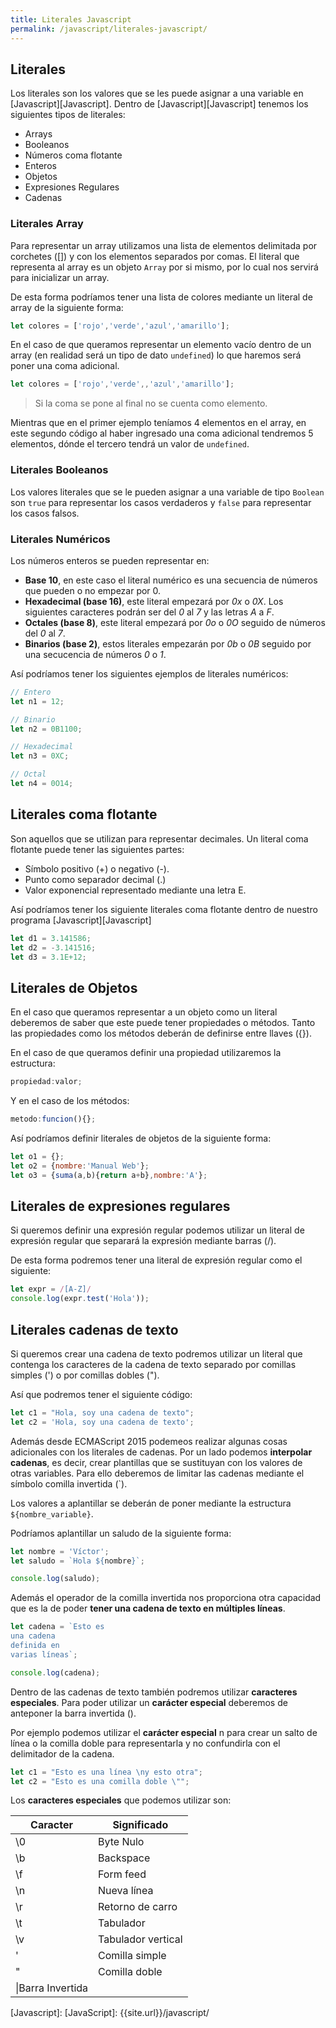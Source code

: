 ```yaml
---
title: Literales Javascript
permalink: /javascript/literales-javascript/
---
```


## Literales
Los literales son los valores que se les puede asignar a una variable en [Javascript][Javascript]. Dentro de [Javascript][Javascript] tenemos los siguientes tipos de literales:

* Arrays
* Booleanos
* Números coma flotante
* Enteros
* Objetos
* Expresiones Regulares
* Cadenas

### Literales Array
Para representar un array utilizamos una lista de elementos delimitada por corchetes ([]) y con los elementos separados por comas. El literal que representa al array es un objeto `Array` por si mismo, por lo cual nos servirá para inicializar un array.

De esta forma podríamos tener una lista de colores mediante un literal de array de la siguiente forma:

~~~javascript
let colores = ['rojo','verde','azul','amarillo'];
~~~

En el caso de que queramos representar un elemento vacío dentro de un array (en realidad será un tipo de dato `undefined`) lo que haremos será poner una coma adicional.

~~~javascript
let colores = ['rojo','verde',,'azul','amarillo'];
~~~

> Si la coma se pone al final no se cuenta como elemento.

Mientras que en el primer ejemplo teníamos 4 elementos en el array, en este segundo código al haber ingresado una coma adicional tendremos 5 elementos, dónde el tercero tendrá un valor de `undefined`.

### Literales Booleanos
Los valores literales que se le pueden asignar a una variable de tipo `Boolean` son `true` para representar los casos verdaderos y `false` para representar los casos falsos.

### Literales Numéricos
Los números enteros se pueden representar en:

* **Base 10**, en este caso el literal numérico es una secuencia de números que pueden o no empezar por 0.
* **Hexadecimal (base 16)**, este literal empezará por *0x* o *0X*. Los siguientes caracteres podrán ser del *0* al *7* y las letras *A* a *F*.
* **Octales (base 8)**, este literal empezará por *0o* o *0O* seguido de números del *0* al *7*.
* **Binarios (base 2)**, estos literales empezarán por *0b* o *0B* seguido por una secucencia de números *0* o *1*.

Así podríamos tener los siguientes ejemplos de literales numéricos:

~~~javascript
// Entero
let n1 = 12;

// Binario
let n2 = 0B1100;

// Hexadecimal
let n3 = 0XC;

// Octal
let n4 = 0O14;
~~~

## Literales coma flotante
Son aquellos que se utilizan para representar decimales. Un literal coma flotante puede tener las siguientes partes:

* Símbolo positivo (+) o negativo (-).
* Punto como separador decimal (.)
* Valor exponencial representado mediante una letra E.

Así podríamos tener los siguiente literales coma flotante dentro de nuestro programa [Javascript][Javascript]

~~~javascript
let d1 = 3.141586;
let d2 = -3.141516;
let d3 = 3.1E+12;
~~~

## Literales de Objetos
En el caso que queramos representar a un objeto como un literal deberemos de saber que este puede tener propiedades o métodos. Tanto las propiedades como los métodos deberán de definirse entre llaves ({}).

En el caso de que queramos definir una propiedad utilizaremos la estructura:

~~~javascript
propiedad:valor;
~~~

Y en el caso de los métodos:

~~~javascript
metodo:funcion(){};
~~~

Así podríamos definir literales de objetos de la siguiente forma:

~~~javascript
let o1 = {};
let o2 = {nombre:'Manual Web'};
let o3 = {suma(a,b){return a+b},nombre:'A'};
~~~

## Literales de expresiones regulares
Si queremos definir una expresión regular podemos utilizar un literal de expresión regular que separará la expresión mediante barras (/).

De esta forma podremos tener una literal de expresión regular como el siguiente:

~~~javascript
let expr = /[A-Z]/
console.log(expr.test('Hola'));
~~~

## Literales cadenas de texto
Si queremos crear una cadena de texto podremos utilizar un literal que contenga los caracteres de la cadena de texto separado por comillas simples (') o por comillas dobles (").

Así que podremos tener el siguiente código:

~~~javaScript
let c1 = "Hola, soy una cadena de texto";
let c2 = 'Hola, soy una cadena de texto';
~~~

Además desde ECMAScript 2015 podemeos realizar algunas cosas adicionales con los literales de cadenas. Por un lado podemos **interpolar cadenas**, es decir, crear plantillas que se sustituyan con los valores de otras variables. Para ello deberemos de limitar las cadenas mediante el símbolo comilla invertida (\`).

Los valores a aplantillar se deberán de poner mediante la estructura `${nombre_variable}`.

Podríamos aplantillar un saludo de la siguiente forma:

~~~javascript
let nombre = 'Víctor';
let saludo = `Hola ${nombre}`;

console.log(saludo);
~~~

Además el operador de la comilla invertida nos proporciona otra capacidad que es la de poder **tener una cadena de texto en múltiples líneas**.

~~~javascript
let cadena = `Esto es
una cadena
definida en
varias líneas`;

console.log(cadena);
~~~

Dentro de las cadenas de texto también podremos utilizar **caracteres especiales**. Para poder utilizar un **carácter especial** deberemos de anteponer la barra invertida (\).

Por ejemplo podemos utilizar el **carácter especial** n para crear un salto de línea o la comilla doble para representarla y no confundirla con el delimitador de la cadena.

~~~javascript
let c1 = "Esto es una línea \ny esto otra";
let c2 = "Esto es una comilla doble \"";
~~~

Los **caracteres especiales** que podemos utilizar son:

|Caracter|Significado
|--|--|
|\0|Byte Nulo
|\b|Backspace
|\f|Form feed
|\n|Nueva línea
|\r|Retorno de carro
|\t|Tabulador
|\v|Tabulador vertical
|\'|Comilla simple
|\"|Comilla doble
|\\|Barra Invertida


[Javascript]: [JavaScript]: {{site.url}}/javascript/
